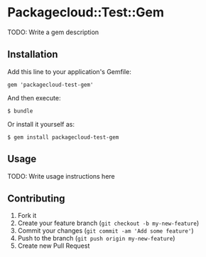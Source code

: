# Packagecloud::Test::Gem

TODO: Write a gem description

## Installation

Add this line to your application's Gemfile:

    gem 'packagecloud-test-gem'

And then execute:

    $ bundle

Or install it yourself as:

    $ gem install packagecloud-test-gem

## Usage

TODO: Write usage instructions here

## Contributing

1. Fork it
2. Create your feature branch (`git checkout -b my-new-feature`)
3. Commit your changes (`git commit -am 'Add some feature'`)
4. Push to the branch (`git push origin my-new-feature`)
5. Create new Pull Request
